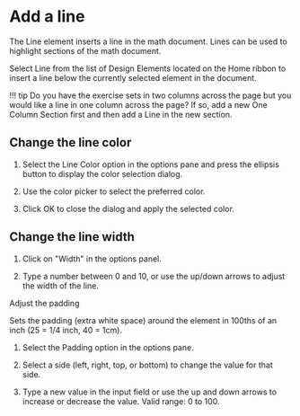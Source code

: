 # Add a line

The Line element inserts a line in the math document. Lines can be used to highlight sections of the math document.

Select Line from the list of Design Elements located on the Home ribbon to insert a line below the currently selected element in the document.

!!! tip
    Do you have the exercise sets in two columns across the page but you would like a line in one column across the page? If so, add a new One Column Section first and then add a Line in the new section.

## Change the line color

1. Select the Line Color option in the options pane and press the ellipsis button to display the color selection dialog.

2. Use the color picker to select the preferred color.

3. Click OK to close the dialog and apply the selected color.

## Change the line width

1. Click on "Width" in the options panel.

2. Type a number between 0 and 10, or use the up/down arrows to adjust the width of the line.

Adjust the padding

Sets the padding (extra white space) around the element in 100ths of an inch (25 = 1/4 inch, 40 = 1cm).

1. Select the Padding option in the options pane.

2. Select a side (left, right, top, or bottom) to change the value for that side.

3. Type a new value in the input field or use the up and down arrows to increase or decrease the value. Valid range: 0 to 100.
